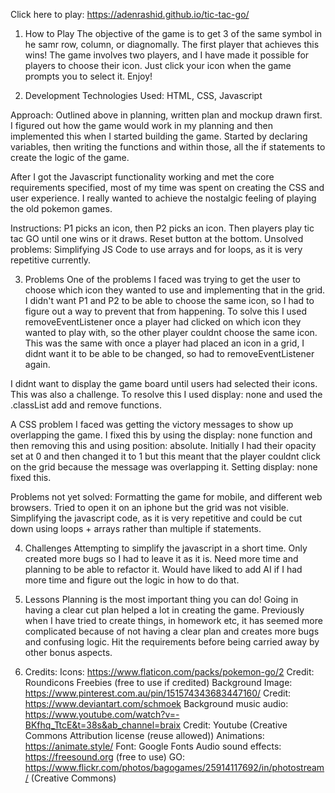 

Click here to play: https://adenrashid.github.io/tic-tac-go/

1. How to Play 
The objective of the game is to get 3 of the same symbol in he samr row, column, or diagnomally. The first player that achieves this wins! 
The game involves two players, and I have made it possible for players to choose their icon. Just click your icon when the game prompts you to select it. 
Enjoy!

2. Development
Technologies Used: HTML, CSS, Javascript

Approach: Outlined above in planning, written plan and mockup drawn first. I figured out how the game would work in my planning and then implemented this when I started building the game. Started by declaring variables, then writing the functions and within those, all the if statements to create the logic of the game. 

After I got the Javascript functionality working and met the core requirements specified, most of my time was spent on creating the CSS and user experience. I really wanted to achieve the nostalgic feeling of playing the old pokemon games. 

Instructions: P1 picks an icon, then P2 picks an icon. Then players play tic tac GO until one wins or it draws. Reset button at the bottom.
Unsolved problems: Simplifying JS Code to use arrays and for loops, as it is very repetitive currently. 

3. Problems 
One of the problems I faced was trying to get the user to choose which icon they wanted to use and implementing that in the grid. I didn't want P1 and P2 to be able to choose the same icon, so I had to figure out a way to prevent that from happening. To solve this I used removeEventListener once a player had clicked on which icon they wanted to play with, so the other player couldnt choose the same icon. This was the same with once a player had placed an icon in a grid, I didnt want it to be able to be changed, so had to removeEventListener again. 

I didnt want to display the game board until users had selected their icons. This was also a challenge. To resolve this I used display: none and used the .classList add and remove functions. 

A CSS problem I faced was getting the victory messages to show up overlapping the game. I fixed this by using the display: none function and then removing this and using position: absolute. Initially I had their opacity set at 0 and then changed it to 1 but this meant that the player couldnt click on the grid because the message was overlapping it. Setting display: none fixed this. 

Problems not yet solved: Formatting the game for mobile, and different web browsers. Tried to open it on an iphone but the grid was not visible. Simplifying the javascript code, as it is very repetitive and could be cut down using loops + arrays rather than multiple if statements. 

4. Challenges 
Attempting to simplify the javascript in a short time. Only created more bugs so I had to leave it as it is. Need more time and planning to be able to refactor it. 
Would have liked to add AI if I had more time and figure out the logic in how to do that. 

5. Lessons
Planning is the most important thing you can do! Going in having a clear cut plan helped a lot in creating the game. Previously when I have tried to create things, in homework etc, it has seemed more complicated because of not having a clear plan and creates more bugs and confusing logic. 
Hit the requirements before being carried away by other bonus aspects. 

6. Credits: 
Icons: https://www.flaticon.com/packs/pokemon-go/2
Credit: Roundicons Freebies (free to use if credited)
Background Image: https://www.pinterest.com.au/pin/151574343683447160/
Credit: https://www.deviantart.com/schmoek
Background music audio: https://www.youtube.com/watch?v=-BKfhq_TtcE&t=38s&ab_channel=braix
Credit: Youtube (Creative Commons Attribution license (reuse allowed))
Animations: https://animate.style/
Font: Google Fonts
Audio sound effects: https://freesound.org (free to use)
GO: https://www.flickr.com/photos/bagogames/25914117692/in/photostream/ (Creative Commons)

